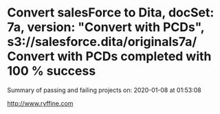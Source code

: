 # Convert salesForce to Dita, docSet: 7a, version: "Convert with PCDs", s3://salesforce.dita/originals7a/ Convert with PCDs completed with 100 % success

Summary of passing and failing projects on: 2020-01-08 at 01:53:08

http://www.ryffine.com
